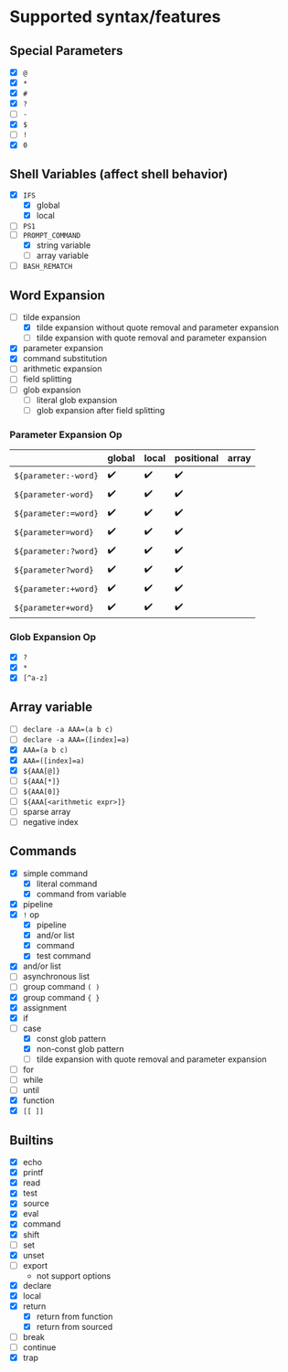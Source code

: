 # Supported syntax/features

## Special Parameters

* [x] `@`
* [x] `*`
* [x] `#`
* [x] `?`
* [ ] `-`
* [x] `$`
* [ ] `!`
* [x] `0`

## Shell Variables (affect shell behavior)

* [x] `IFS`
    * [x] global
    * [x] local
* [ ] `PS1`
* [ ] `PROMPT_COMMAND`
    * [x] string variable
    * [ ] array variable
* [ ] `BASH_REMATCH`

## Word Expansion

* [ ] tilde expansion
    * [x] tilde expansion without quote removal and parameter expansion
    * [ ] tilde expansion with quote removal and parameter expansion
* [x] parameter expansion
* [x] command substitution
* [ ] arithmetic expansion
* [ ] field splitting
* [ ] glob expansion
    * [ ] literal glob expansion
    * [ ] glob expansion after field splitting

### Parameter Expansion Op

|                      | global | local | positional | array |
|----------------------|--------|-------|------------|-------|
| `${parameter:-word}` | ✔️     | ✔️    | ✔️         |       |
| `${parameter-word}`  | ✔️     | ✔️    | ✔️         |       |
| `${parameter:=word}` | ✔️     | ✔️    | ✔️         |       |
| `${parameter=word}`  | ✔️     | ✔️    | ✔️         |       |
| `${parameter:?word}` | ✔️     | ✔️    | ✔️         |       |
| `${parameter?word}`  | ✔️     | ✔️    | ✔️         |       |
| `${parameter:+word}` | ✔️     | ✔️    | ✔️         |       |
| `${parameter+word}`  | ✔️     | ✔️    | ✔️         |       |

### Glob Expansion Op

* [x] `?`
* [x] `*`
* [x] `[^a-z]`

## Array variable

* [ ] ``declare -a AAA=(a b c)``
* [ ] ``declare -a AAA=([index]=a)``
* [x] ``AAA=(a b c)``
* [x] ``AAA=([index]=a)``
* [x] ``${AAA[@]}``
* [ ] ``${AAA[*]}``
* [ ] ``${AAA[0]}``
* [ ] ``${AAA[<arithmetic expr>]}``
* [ ] sparse array
* [ ] negative index

## Commands

* [x] simple command
    * [x] literal command
    * [x] command from variable
* [x] pipeline
* [x] `!` op
    * [x] pipeline
    * [x] and/or list
    * [x] command
    * [x] test command
* [x] and/or list
* [ ] asynchronous list
* [ ] group command ``( )``
* [x] group command ``{ }``
* [x] assignment
* [x] if
* [ ] case
    * [x] const glob pattern
    * [x] non-const glob pattern
    * [ ] tilde expansion with quote removal and parameter expansion
* [ ] for
* [ ] while
* [ ] until
* [x] function
* [x] ``[[ ]]``

## Builtins

* [x] echo
* [x] printf
* [x] read
* [x] test
* [x] source
* [x] eval
* [x] command
* [x] shift
* [ ] set
* [x] unset
* [ ] export
    * not support options
* [x] declare
* [x] local
* [x] return
    * [x] return from function
    * [x] return from sourced
* [ ] break
* [ ] continue
* [x] trap